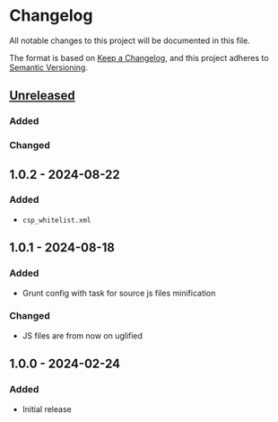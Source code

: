 # Changelog

All notable changes to this project will be documented in this file.

The format is based on [Keep a Changelog](https://keepachangelog.com/en/1.1.0/),
and this project adheres to [Semantic Versioning](https://semver.org/spec/v2.0.0.html).

## [Unreleased]
### Added
### Changed

## 1.0.2 - 2024-08-22
### Added
- `csp_whitelist.xml`

## 1.0.1 - 2024-08-18
### Added
- Grunt config with task for source js files minification
### Changed
- JS files are from now on uglified

## 1.0.0 - 2024-02-24
### Added
- Initial release

[unreleased]: https://github.com/collabpl/magento2-module-quicklink/compare/1.0.2...HEAD
[1.0.2]: https://github.com/collabpl/magento2-module-quicklink/compare/1.0.1...1.0.2
[1.0.1]: https://github.com/collabpl/magento2-module-quicklink/compare/1.0.0...1.0.1
[1.0.0]: https://github.com/collabpl/magento2-module-quicklink/releases/tag/1.0.0
